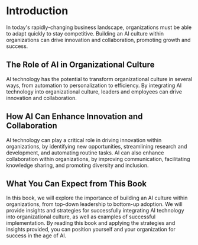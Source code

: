 Introduction
============

In today's rapidly-changing business landscape, organizations must be able to adapt quickly to stay competitive. Building an AI culture within organizations can drive innovation and collaboration, promoting growth and success.

The Role of AI in Organizational Culture
----------------------------------------

AI technology has the potential to transform organizational culture in several ways, from automation to personalization to efficiency. By integrating AI technology into organizational culture, leaders and employees can drive innovation and collaboration.

How AI Can Enhance Innovation and Collaboration
-----------------------------------------------

AI technology can play a critical role in driving innovation within organizations, by identifying new opportunities, streamlining research and development, and automating routine tasks. AI can also enhance collaboration within organizations, by improving communication, facilitating knowledge sharing, and promoting diversity and inclusion.

What You Can Expect from This Book
----------------------------------

In this book, we will explore the importance of building an AI culture within organizations, from top-down leadership to bottom-up adoption. We will provide insights and strategies for successfully integrating AI technology into organizational culture, as well as examples of successful implementation. By reading this book and applying the strategies and insights provided, you can position yourself and your organization for success in the age of AI.
